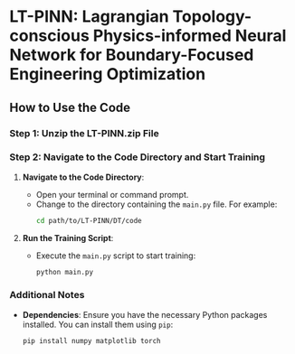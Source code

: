 # LT-PINN: Lagrangian Topology-conscious Physics-informed Neural Network for Boundary-Focused Engineering Optimization

## How to Use the Code

### Step 1: Unzip the LT-PINN.zip File

### Step 2: Navigate to the Code Directory and Start Training

1. **Navigate to the Code Directory**:
   - Open your terminal or command prompt.
   - Change to the directory containing the `main.py` file. For example:
     ```bash
     cd path/to/LT-PINN/DT/code
     ```

2. **Run the Training Script**:
   - Execute the `main.py` script to start training:
     ```bash
     python main.py
     ```

### Additional Notes

- **Dependencies**: Ensure you have the necessary Python packages installed. You can install them using `pip`:
  ```bash
  pip install numpy matplotlib torch
